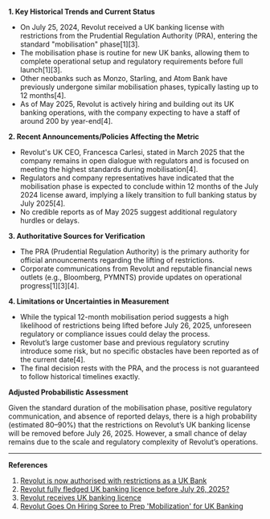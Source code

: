 **1. Key Historical Trends and Current Status**

- On July 25, 2024, Revolut received a UK banking license with restrictions from the Prudential Regulation Authority (PRA), entering the standard "mobilisation" phase[1][3].
- The mobilisation phase is routine for new UK banks, allowing them to complete operational setup and regulatory requirements before full launch[1][3].
- Other neobanks such as Monzo, Starling, and Atom Bank have previously undergone similar mobilisation phases, typically lasting up to 12 months[4].
- As of May 2025, Revolut is actively hiring and building out its UK banking operations, with the company expecting to have a staff of around 200 by year-end[4].

**2. Recent Announcements/Policies Affecting the Metric**

- Revolut's UK CEO, Francesca Carlesi, stated in March 2025 that the company remains in open dialogue with regulators and is focused on meeting the highest standards during mobilisation[4].
- Regulators and company representatives have indicated that the mobilisation phase is expected to conclude within 12 months of the July 2024 license award, implying a likely transition to full banking status by July 2025[4].
- No credible reports as of May 2025 suggest additional regulatory hurdles or delays.

**3. Authoritative Sources for Verification**

- The PRA (Prudential Regulation Authority) is the primary authority for official announcements regarding the lifting of restrictions.
- Corporate communications from Revolut and reputable financial news outlets (e.g., Bloomberg, PYMNTS) provide updates on operational progress[1][3][4].

**4. Limitations or Uncertainties in Measurement**

- While the typical 12-month mobilisation period suggests a high likelihood of restrictions being lifted before July 26, 2025, unforeseen regulatory or compliance issues could delay the process.
- Revolut’s large customer base and previous regulatory scrutiny introduce some risk, but no specific obstacles have been reported as of the current date[4].
- The final decision rests with the PRA, and the process is not guaranteed to follow historical timelines exactly.

**Adjusted Probabilistic Assessment**

Given the standard duration of the mobilisation phase, positive regulatory communication, and absence of reported delays, there is a high probability (estimated 80–90%) that the restrictions on Revolut’s UK banking license will be removed before July 26, 2025. However, a small chance of delay remains due to the scale and regulatory complexity of Revolut’s operations.

---

**References**

1. [Revolut is now authorised with restrictions as a UK Bank](https://www.revolut.com/blog/post/revolut-uk-bank/)
2. [Revolut fully fledged UK banking licence before July 26, 2025?](https://www.metaculus.com/questions/36399/revolut-fully-fledged-uk-banking-licence-before-july-26-2025/)
3. [Revolut receives UK banking licence](https://www.revolut.com/news/revolut_receives_uk_banking_licence/)
4. [Revolut Goes On Hiring Spree to Prep 'Mobilization' for UK Banking](https://www.pymnts.com/digital-first-banking/2025/revolut-goes-on-hiring-spree-to-prep-mobilization-for-uk-banking/)